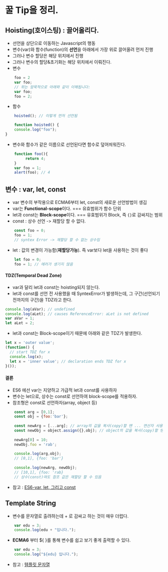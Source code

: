 # 꿀 Tip을 정리.

## Hoisting(호이스팅) : 끌어올리다.
* 선언을 상단으로 이동하는 Javascript의 행동
* 변수(var)와 함수(function)의 **선언**을 아래에서 가장 위로 끌어올려 먼저 진행
* 그러나 변수 할당은 해당 위치에서 진행
* 그러나 변수의 할당&초기화는 해당 위치에서 이뤄진다.
* 변수
``` javascript
    foo = 2
    var foo;
    // 위는 암묵적으로 아래와 같이 이해됩니다:
    var foo;
    foo = 2; 
```
* 함수
``` javascript
    hoisted(); // 이렇게 먼저 선언됨

    function hoisted() {
    console.log("foo");
} 
```
* 변수와 함수가 같은 이름으로 선언된다면 함수로 덮어씌워진다.
``` javascript
    function foo(){
         return 4;
    }
    var foo = 1;
    alert(foo); // 4
```
## 변수 : var, let, const
* var 변수의 부작용으로 ECMA6부터 let, const의 새로운 선언방법이 생김
* var는 **Functional-scope**이다. === 유효범위가 함수 단위
* let과 const는 **Block-scope**이다. === 유효범위가 Block, 즉 `{}`로 감싸지는 범위
* const : 상수 선언 -> 재할당 할 수 없다.
``` javascript
    const foo = 0;
    foo = 1;
    // syntex Error -> 재할당 할 수 없는 상수임
```
* let : 값의 변경이 가능함(**재할당가능**). 즉 var보다 let을 사용하는 것이 좋다
``` javascript
    let foo = 0;
    foo = 1; // 에러가 생기지 않음
```
#### TDZ(Temporal Dead Zone)
* var과 달리 let과 const는 hoisting되지 않는다.
* let과 const를 선언 전 사용했을 때 SyntexError가 발생하는데, 그 구간(선언되기 전까지의 구간)을 TDZ라고 한다.
``` javascript
console.log(aVar); // undefined
console.log(aLet); // causes ReferenceError: aLet is not defined
var aVar = 1;
let aLet = 2;
```
* let과 const는 Block-scope이기 때문에 아래와 같은 TDZ가 발생한다.
``` javascript
let x = 'outer value';
(function() {
  // start TDZ for x
  console.log(x);
  let x = 'inner value'; // declaration ends TDZ for x
}());
```
#### 결론
* ES6 에선 var는 지양하고 가급적 let과 const를 사용하자
* 변수는 let으로, 상수는 const로 선언하여 block-scope를 적용하자.
* 참조형은 const로 선언하자(array, object 등) 
``` javascript
    const arg = [0,1];
    const obj = {foo:'bar'};
    
    const newArg = [...arg]; // array의 값을 복사(copy)할 땐 ... 연산자 사용
    const newObj = object.assign({},obj); // object의 값을 복사(copy)할 땐 assign(); 메소드 사용
    
    newArg[0] = 10;
    newObj.foo = 'rab';
    
    console.log(arg,obj);
    // [0,1], {foo: 'bar'}
    
    console.log(newArg, newObj);
    // [10,1], {foo: 'rab}
    // 상수(const)여도 참조 값은 재할당 할 수 있음 
```
* 참고 : [ES6-var, let, 그리고 const](http://blog.nekoromancer.kr/2016/01/26/es6-var-let-%EA%B7%B8%EB%A6%AC%EA%B3%A0-const/)

## Template String
* 변수를 문자열로 출려하는데 + 로 감싸고 하는 것이 매우 더럽다.
``` javascript
    var edu = 3;
    console.log(edu + "입니다.");
```
* **ECMA6** 부터 ${ }를 통해 변수를 쉽고 보기 좋게 출력할 수 있다.
``` javascript
    var edu = 3;
    console.log("${edu} 입니다.");
```
* 참고 : [템플릿 문자열](http://hacks.mozilla.or.kr/2015/08/es6-in-depth-template-strings-2/)
